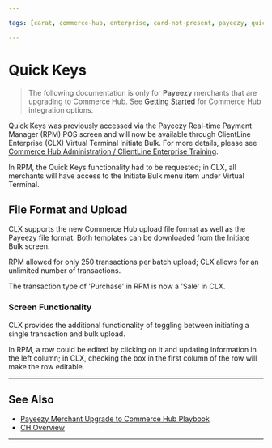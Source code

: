 ```yaml
---

tags: [carat, commerce-hub, enterprise, card-not-present, payeezy, quick-keys, batch-upload]

---
```


# Quick Keys

<!-- theme: danger -->
> The following documentation is only for **Payeezy** merchants that are upgrading to Commerce Hub. See [Getting Started](?path=docs/Getting-Started/Getting-Started-General.md) for Commerce Hub integration options.

Quick Keys was previously accessed via the Payeezy Real-time Payment Manager (RPM) POS screen and will now be available through ClientLine Enterprise (CLX) Virtual Terminal Initiate Bulk. For more details, please see [Commerce Hub Administration / ClientLine Enterprise Training](https://fiserv.cloudguides.com/en-us/guides/ClientLine%20Enterprise%20from%20Fiserv).

In RPM, the Quick Keys functionality had to be requested; in CLX, all merchants will have access to the Initiate Bulk menu item under Virtual Terminal.

## File Format and Upload

CLX supports the new Commerce Hub upload file format as well as the Payeezy file format.  Both templates can be downloaded from the Initiate Bulk screen.

RPM allowed for only 250 transactions per batch upload; CLX allows for an unlimited number of transactions.

The transaction type of 'Purchase' in RPM is now a 'Sale' in CLX.

### Screen Functionality

CLX provides the additional functionality of toggling between initiating a single transaction and bulk upload.

In RPM, a row could be edited by clicking on it and updating information in the left column; in CLX, checking the box in the first column of the row will make the row editable.

---

## See Also

- [Payeezy Merchant Upgrade to Commerce Hub Playbook](?path=docs/Resources/Guides/Payeezy/PayeezyUpgradetoCHGuideLandingPage.md)
- [CH Overview](?path=docs/Getting-Started/Getting-Started-General.md)

---
